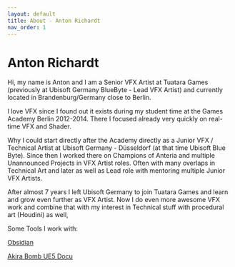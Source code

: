 ```yaml
---
layout: default
title: About - Anton Richardt
nav_order: 1
---
```


# Anton Richardt
Hi, my name is Anton and I am a Senior VFX Artist at Tuatara Games (previously at Ubisoft Germany BlueByte - Lead VFX Artist) and currently located in Brandenburg/Germany close to Berlin.

I love VFX since I found out it exists during my student time at the Games Academy Berlin 2012-2014. There I focused already very quickly on real-time VFX and Shader.

Why I could start directly after the Academy directly as a Junior VFX / Technical Artist at Ubisoft Germany - Düsseldorf (at that time Ubisoft Blue Byte). Since then I worked there on Champions of Anteria and multiple Unannounced Projects in VFX Artist roles. Often with many overlaps in Technical Art and later as well as Lead role with mentoring multiple Junior VFX Artists.

After almost 7 years I left Ubisoft Germany to join Tuatara Games and learn and grow even further as VFX Artist. Now I do even more awesome VFX work and combine that with my interest in Technical stuff with procedural art (Houdini) as well,

Some Tools I work with:

[Obsidian](assets/tools/Obsidian.md)

[Akira Bomb UE5 Docu](AkiraBomb/AkiraBomb.md)
